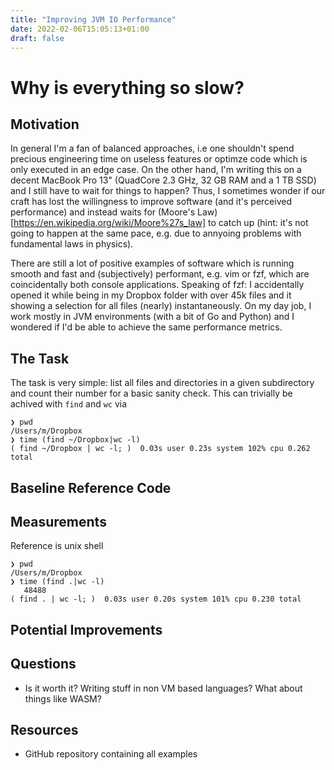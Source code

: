 ```yaml
---
title: "Improving JVM IO Performance"
date: 2022-02-06T15:05:13+01:00
draft: false
---
```


# Why is everything so slow?

## Motivation

In general I'm a fan of balanced approaches, i.e one shouldn't spend precious engineering time on useless features or optimze code which is only executed in an edge case. On the other hand, I'm writing this on a decent MacBook Pro 13" (QuadCore 2.3 GHz, 32 GB RAM and a 1 TB SSD) and I still have to wait for things to happen? Thus, I sometimes wonder if our craft has lost the willingness to improve software (and it's perceived performance) and instead waits for (Moore's Law)[https://en.wikipedia.org/wiki/Moore%27s_law] to catch up (hint: it's not going to happen at the same pace, e.g. due to annyoing problems with fundamental laws in physics).

There are still a lot of positive examples of software which is running smooth and fast and (subjectively) performant, e.g. vim or fzf, which are coincidentally both console applications. Speaking of fzf: I accidentally opened it while being in my Dropbox folder with over 45k files and it showing a selection for all files (nearly) instantaneously. On my day job, I work mostly in JVM environments (with a bit of Go and Python) and I wondered if I'd be able to achieve the same performance metrics.

## The Task

The task is very simple: list all files and directories in a given subdirectory and count their number for a basic sanity check. This can trivially be achived with `find` and `wc` via

    ❯ pwd
    /Users/m/Dropbox
    ❯ time (find ~/Dropbox|wc -l)
    ( find ~/Dropbox | wc -l; )  0.03s user 0.23s system 102% cpu 0.262 total

## Baseline Reference Code

## Measurements

Reference is unix shell

    ❯ pwd
    /Users/m/Dropbox
    ❯ time (find .|wc -l)
       48488
    ( find . | wc -l; )  0.03s user 0.20s system 101% cpu 0.230 total

## Potential Improvements

## Questions

- Is it worth it? Writing stuff in non VM based languages? What about things like WASM?

## Resources

- GitHub repository containing all examples
